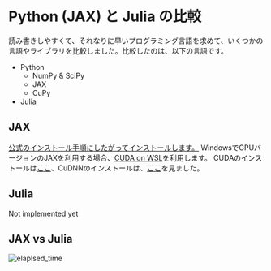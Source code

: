 # Python (JAX) と Julia の比較

読み書きしやすくて、それなりに早いプログラミング言語を求めて、いくつかの言語やライブラリを比較しました。比較したのは、以下の言語です。

* Python
  * NumPy & SciPy
  * JAX
  * CuPy
* Julia

## JAX

[公式のインストール手順にしたがってインストールします。](https://github.com/google/jax#installation)
WindowsでGPUバージョンのJAXを利用する場合、[CUDA on WSL](https://docs.microsoft.com/ja-jp/windows/ai/directml/gpu-cuda-in-wsl)を利用します。
CUDAのインストールは[ここ](https://docs.nvidia.com/cuda/wsl-user-guide/index.html#getting-started-with-cuda-on-wsl)、CuDNNのインストールは、[ここ](https://docs.nvidia.com/deeplearning/cudnn/install-guide/index.html)を見ました。

## Julia

Not implemented yet

## JAX vs Julia

![elaplsed_time](elapsed_time.png)

